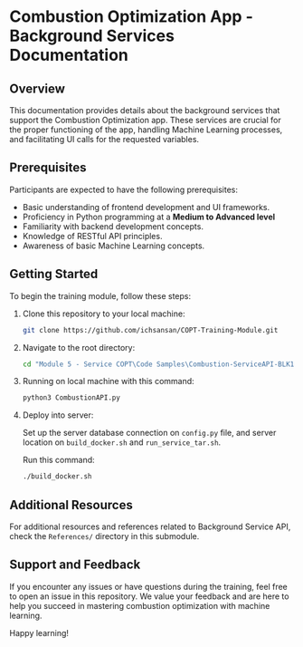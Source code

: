 # Combustion Optimization App - Background Services Documentation

## Overview

This documentation provides details about the background services that support the Combustion Optimization app. These services are crucial for the proper functioning of the app, handling Machine Learning processes, and facilitating UI calls for the requested variables.

## Prerequisites
Participants are expected to have the following prerequisites:

- Basic understanding of frontend development and UI frameworks.
- Proficiency in Python programming at a **Medium to Advanced level**
- Familiarity with backend development concepts.
- Knowledge of RESTful API principles.
- Awareness of basic Machine Learning concepts.

## Getting Started

To begin the training module, follow these steps:

1. Clone this repository to your local machine:

   ```bash
   git clone https://github.com/ichsansan/COPT-Training-Module.git
   ```

2. Navigate to the root directory:

   ```bash
   cd "Module 5 - Service COPT\Code Samples\Combustion-ServiceAPI-BLK1"
   ```

3. Running on local machine with this command:

   ```bash
   python3 CombustionAPI.py
   ```

4. Deploy into server:
   
   Set up the server database connection on `config.py` file, and server location on `build_docker.sh` and `run_service_tar.sh`.

   Run this command:

   ```bash
   ./build_docker.sh
   ```

## Additional Resources

For additional resources and references related to Background Service API, check the `References/` directory in this submodule.

## Support and Feedback

If you encounter any issues or have questions during the training, feel free to open an issue in this repository. We value your feedback and are here to help you succeed in mastering combustion optimization with machine learning.

Happy learning!
